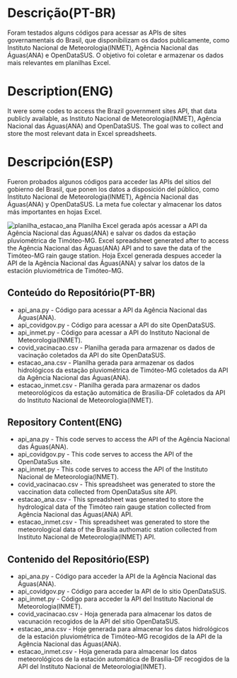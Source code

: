 # Descrição(PT-BR)
Foram testados alguns códigos para acessar as APIs de sites governamentais do Brasil, que disponibilizam os dados publicamente, como Instituto Nacional de Meteorologia(INMET), Agência Nacional das Águas(ANA) e OpenDataSUS. O objetivo foi coletar e armazenar os dados mais relevantes em planilhas Excel.    
# Description(ENG)
It were some codes to access the Brazil government sites API, that data publicly available, as Instituto Nacional de Meteorologia(INMET), Agência Nacional das Águas(ANA) and OpenDataSUS. The goal was to collect and store the most relevant data in Excel spreadsheets.
# Descripción(ESP)
Fueron probados algunos códigos para acceder las APIs del sitios del gobierno del Brasil, que ponen los datos a disposición del público, como Instituto Nacional de Meteorologia(INMET), Agência Nacional das Águas(ANA) y OpenDataSUS. La meta fue colectar y almacenar los datos más importantes en hojas Excel. 

![planilha_estacao_ana](https://github.com/wilmorales21/Scripts/assets/80546143/c9297809-acb8-425a-bd1e-6868b5e0f7e8)
Planilha Excel gerada após acessar a API da Agência Nacional das Águas(ANA) e salvar os dados da estação pluviométrica de Timóteo-MG. Excel spreadsheet generated after to access the Agência Nacional das Águas(ANA) API and to save the data of the Timóteo-MG rain gauge station. Hoja Excel generada despues acceder la API de la Agência Nacional das Águas(ANA) y salvar los datos de la estación pluviométrica de Timóteo-MG.

## Conteúdo do Repositório(PT-BR)
+ api_ana.py - Código para acessar a API da Agência Nacional das Águas(ANA).
+ api_covidgov.py - Código para acessar a API do site OpenDataSUS.
+ api_inmet.py - Código para acessar a API do Instituto Nacional de Meteorologia(INMET).
+ covid_vacinacao.csv - Planilha gerada para armazenar os dados de vacinação coletados da API do site OpenDataSUS.
+ estacao_ana.csv - Planilha gerada para armazenar os dados hidrológicos da estação pluviométrica de Timóteo-MG coletados da API da Agência Nacional das Águas(ANA).
+ estacao_inmet.csv - Planilha gerada para armazenar os dados meteorológicos da estação automática de Brasília-DF coletados da API do Instituto Nacional de Meteorologia(INMET). 
## Repository Content(ENG)
+ api_ana.py - This code serves to access the API of the Agência Nacional das Águas(ANA).
+ api_covidgov.py - This code serves to access the API of the OpenDataSus site.
+ api_inmet.py - This code serves to access the API of the Instituto Nacional de Meteorologia(INMET).
+ covid_vacinacao.csv - This spreadsheet was generated to store the vaccination data collected from OpenDataSus site API. 
+ estacao_ana.csv - This spreadsheet was generated to store the hydrological data of the Timóteo rain gauge station collected from Agência Nacional das Águas(ANA) API.
+ estacao_inmet.csv - This spreadsheet was generated to store the meteorological data of the Brasília authomatic station collected from Instituto Nacional de Meteorologia(INMET) API.
## Contenido del Repositório(ESP)
+ api_ana.py - Código para acceder la API de la Agência Nacional das Águas(ANA).
+ api_covidgov.py - Código para acceder la API de lo sitio OpenDataSUS.  
+ api_inmet.py - Código para acceder la API del Instituto Nacional de Meteorologia(INMET).
+ covid_vacinacao.csv - Hoja generada para almacenar los datos de vacunación recogidos de la API del sitio OpenDataSUS. 
+ estacao_ana.csv - Hoje generada para almacenar los datos hidrológicos de la estación pluviométrica de Timóteo-MG recogidos de la API de la Agência Nacional das Águas(ANA).
+ estacao_inmet.csv - Hoja generada para almacenar los datos meteorológicos de la estación automática de Brasília-DF recogidos de la API del Instituto Nacional de Meteorologia(INMET).
